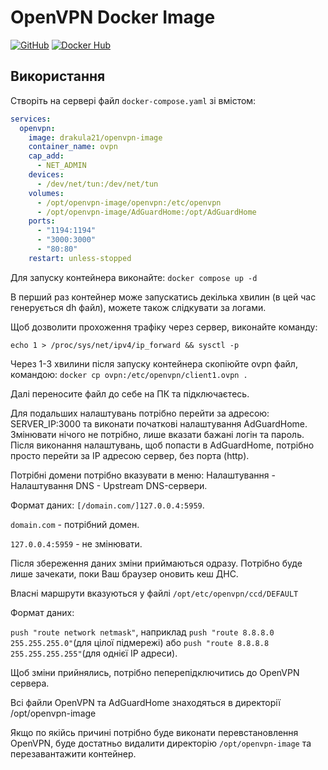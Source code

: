 # OpenVPN Docker Image

[![GitHub](https://img.shields.io/badge/GitHub-Repository-blue)]([https://github.com/DraKuLa21-a42/docker-openvpn](https://github.com/DraKuLa21-a42/docker-openvpn))
[![Docker Hub](https://img.shields.io/badge/Docker%20Hub-Image-blue)]([https://hub.docker.com/r/drakula21/openvpn-image](https://hub.docker.com/r/drakula21/openvpn-image))

## Використання

Створіть на сервері файл `docker-compose.yaml` зі вмістом:

```yaml
services:
  openvpn:
    image: drakula21/openvpn-image
    container_name: ovpn
    cap_add:
      - NET_ADMIN
    devices:
      - /dev/net/tun:/dev/net/tun
    volumes:
      - /opt/openvpn-image/openvpn:/etc/openvpn
      - /opt/openvpn-image/AdGuardHome:/opt/AdGuardHome
    ports:
      - "1194:1194"
      - "3000:3000"
      - "80:80"
    restart: unless-stopped
```
Для запуску контейнера виконайте:
`docker compose up -d`

В перший раз контейнер може запускатись декілька хвилин (в цей час генерується dh файл), можете також слідкувати за логами.

Щоб дозволити прохоження трафіку через сервер, виконайте команду: 

`echo 1 > /proc/sys/net/ipv4/ip_forward && sysctl -p`

Через 1-3 хвилини після запуску контейнера скопіюйте ovpn файл, командою:
`docker cp ovpn:/etc/openvpn/client1.ovpn .`

Далі переносите файл до себе на ПК та підключаєтесь.

Для подальших налаштувань потрібно перейти за адресою: SERVER_IP:3000 та виконати початкові налаштування AdGuardHome. Змінювати нічого не потрібно, лише вказати бажані логін та пароль. Після виконання налаштувань, щоб попасти в AdGuardHome, потрібно просто перейти за IP адресою сервер, без порта (http).

Потрібні домени потрібно вказувати в меню: Налаштування - Налаштування DNS - Upstream DNS-сервери.

Формат даних:
`[/domain.com/]127.0.0.4:5959`.

`domain.com` - потрібний домен.

`127.0.0.4:5959` - не змінювати.

Після збереження даних зміни приймаються одразу. Потрібно буде лише зачекати, поки Ваш браузер оновить кеш ДНС.

Власні маршрути вказуються у файлі `/opt/etc/openvpn/ccd/DEFAULT`

Формат даних:

`push "route network netmask"`, наприклад `push "route 8.8.8.0 255.255.255.0"`(для цілої підмережі) або `push "route 8.8.8.8 255.255.255.255"`(для однієї IP адреси).

Щоб зміни прийнялись, потрібно пеперепідключитись до OpenVPN сервера.


Всі файли OpenVPN та AdGuardHome знаходяться в директорії /opt/openvpn-image

Якщо по якійсь причині потрібно буде виконати перевстановлення OpenVPN, буде достатньо видалити директорію `/opt/openvpn-image` та перезавантажити контейнер.
